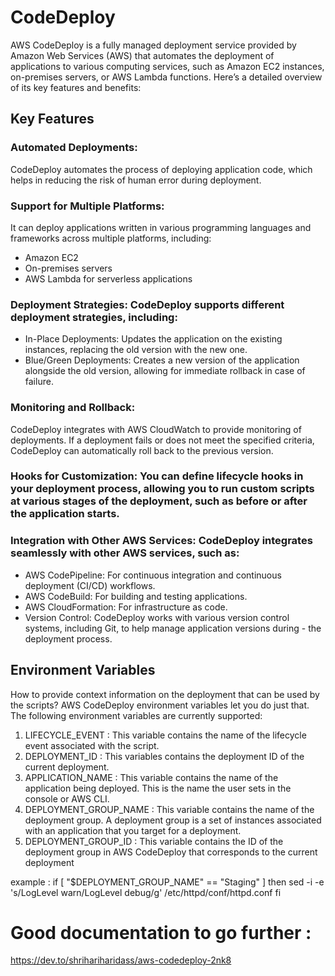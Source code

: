 # CodeDeploy
AWS CodeDeploy is a fully managed deployment service provided by Amazon Web Services (AWS) that automates the deployment of applications to various computing services, such as Amazon EC2 instances, on-premises servers, or AWS Lambda functions. Here’s a detailed overview of its key features and benefits:

## Key Features
### Automated Deployments: 
CodeDeploy automates the process of deploying application code, which helps in reducing the risk of human error during deployment.

### Support for Multiple Platforms: 
It can deploy applications written in various programming languages and frameworks across multiple platforms, including:
- Amazon EC2
- On-premises servers
- AWS Lambda for serverless applications


### Deployment Strategies: CodeDeploy supports different deployment strategies, including:

-  In-Place Deployments: 
Updates the application on the existing instances, replacing the old version with the new one.
- Blue/Green Deployments: 
Creates a new version of the application alongside the old version, allowing for immediate rollback in case of failure.

### Monitoring and Rollback: 
CodeDeploy integrates with AWS CloudWatch to provide monitoring of deployments. If a deployment fails or does not meet the specified criteria, CodeDeploy can automatically roll back to the previous version.

### Hooks for Customization: You can define lifecycle hooks in your deployment process, allowing you to run custom scripts at various stages of the deployment, such as before or after the application starts.

### Integration with Other AWS Services: CodeDeploy integrates seamlessly with other AWS services, such as:

- AWS CodePipeline: For continuous integration and continuous deployment (CI/CD) workflows.
- AWS CodeBuild: For building and testing applications.
- AWS CloudFormation: For infrastructure as code.
- Version Control: CodeDeploy works with various version control systems, including Git, to help manage application versions during - the deployment process.

## Environment Variables
How to provide context information on the deployment that can be used by the scripts? AWS CodeDeploy environment variables let you do just that. The following environment variables are currently supported:
1.  LIFECYCLE_EVENT : This variable contains the name of the lifecycle event associated with the script.
2.  DEPLOYMENT_ID :  This variables contains the deployment ID of the current deployment.
3.  APPLICATION_NAME :  This variable contains the name of the application being deployed. This is the name the user sets in the console or AWS CLI.
4.  DEPLOYMENT_GROUP_NAME :  This variable contains the name of the deployment group. A deployment group is a set of instances associated with an application that you target for a deployment.
5.  DEPLOYMENT_GROUP_ID : This variable contains the ID of the deployment group in AWS CodeDeploy that corresponds to the current deployment

example : 
if [ "$DEPLOYMENT_GROUP_NAME" == "Staging" ]
then
    sed -i -e 's/LogLevel warn/LogLevel debug/g' /etc/httpd/conf/httpd.conf
fi



# Good documentation to go further : 
https://dev.to/shrihariharidass/aws-codedeploy-2nk8

